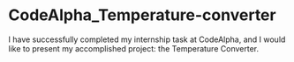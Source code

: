 # CodeAlpha_Temperature-converter
I have successfully completed my internship task at CodeAlpha, and I would like to present my accomplished project: the Temperature Converter.
